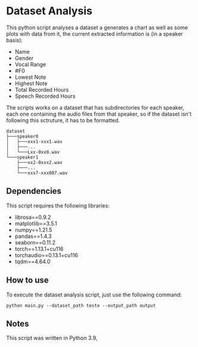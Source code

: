 # Dataset Analysis

This python script analyses a dataset a generates a chart as well as some plots with data from it, the current extracted information is (in a speaker basis):
* Name
* Gender
* Vocal Range
* #F0
* Lowest Note
* Highest Note
* Total Recorded Hours
* Speech Recorded Hours

The scripts works on a dataset that has subdirectories for each speaker, each one containing the audio files from that speaker, so if the dataset isn't following this sctruture, it has to be formatted.

```
dataset
├───speaker0
│   ├───xxx1-xxx1.wav
│   ├───...
│   └───Lxx-0xx8.wav
└───speaker1
    ├───xx2-0xxx2.wav
    ├───...
    └───xxx7-xxx007.wav
```

## Dependencies
This script requires the following libraries:

* librosa==0.9.2
* matplotlib==3.5.1
* numpy==1.21.5
* pandas==1.4.3
* seaborn==0.11.2
* torch==1.13.1+cu116
* torchaudio==0.13.1+cu116
* tqdm==4.64.0

## How to use
To execute the dataset analysis script, just use the following command:
```
python main.py --dataset_path teste --output_path output                      
```

## Notes
This script was written in Python 3.9,